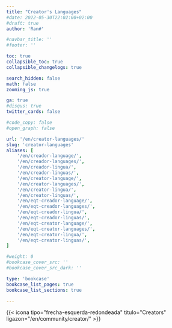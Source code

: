 ```yaml
---
title: "Creator's Languages"
#date: 2022-05-30T22:02:00+02:00
#draft: true
author: 'Ran#'

#navbar_title: ''
#footer: ''

toc: true
collapsible_toc: true
collapsible_changelogs: true

search_hidden: false
math: false
zooming_js: true

ga: true
#disqus: true
twitter_cards: false

#code_copy: false
#open_graph: false

url: '/en/creator-languages/'
slug: 'creator-languages'
aliases: [
    '/en/creador-language/',
    '/en/creador-languages/',
    '/en/creador-lingua/',
    '/en/creador-linguas/',
    '/en/creator-language/',
    '/en/creator-languages/',
    '/en/creator-lingua/',
    '/en/creator-linguas/',
    '/en/eqt-creador-language/',
    '/en/eqt-creador-languages/',
    '/en/eqt-creador-lingua/',
    '/en/eqt-creador-linguas/',
    '/en/eqt-creator-language/',
    '/en/eqt-creator-languages/',
    '/en/eqt-creator-lingua/',
    '/en/eqt-creator-linguas/',
]

#weight: 0
#bookcase_cover_src: ''
#bookcase_cover_src_dark: ''

type: 'bookcase'
bookcase_list_pages: true
bookcase_list_sections: true

---
```


{{< icona tipo="frecha-esquerda-redondeada" titulo="Creators" ligazon="/en/community/creator/" >}}
